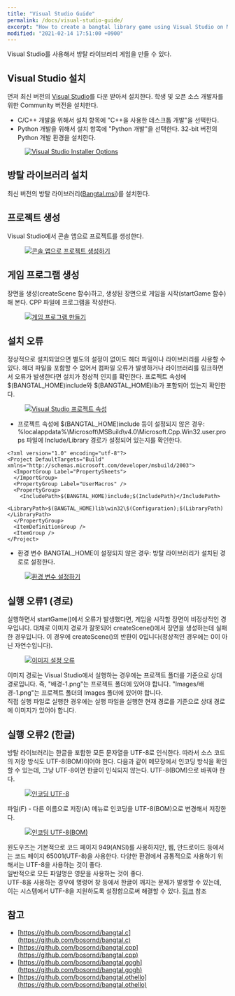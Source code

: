 ```yaml
---
title: "Visual Studio Guide"
permalink: /docs/visual-studio-guide/
excerpt: "How to create a bangtal library game using Visual Studio on MS-Windows."
modified: "2021-02-14 17:51:00 +0900"
---
```

Visual Studio를 사용해서 방탈 라이브러리 게임을 만들 수 있다.

## Visual Studio 설치
먼저 최신 버전의 [Visual Studio](https://visualstudio.microsoft.com/ko/downloads/)를 다운 받아서 설치한다. 학생 및 오픈 소스 개발자를 위한 Community 버전을 설치한다.
- C/C++ 개발을 위해서 설치 항목에 "C++을 사용한 데스크톱 개발"을 선택한다.
- Python 개발을 위해서 설치 항목에 "Python 개발"을 선택한다. 32-bit 버전의 Python 개발 환경을 설치한다.

<figure>
  <a href="/assets/images/visual_studio_install.png">
  <img src="/assets/images/visual_studio_install.png" alt="Visual Studio Installer Options"></a>
</figure>

## 방탈 라이브러리 설치
최신 버전의 방탈 라이브러리([Bangtal.msi](https://github.com/bosornd/bangtal/releases))를 설치한다.

## 프로젝트 생성
Visual Studio에서 콘솔 앱으로 프로젝트를 생성한다.
<figure>
  <a href="/assets/images/visual_studio_create_project.png">
  <img src="/assets/images/visual_studio_create_project.png" alt="콘솔 앱으로 프로젝트 생성하기"></a>
</figure>

## 게임 프로그램 생성
장면을 생성(createScene 함수)하고, 생성된 장면으로 게임을 시작(startGame 함수)해 본다.
CPP 파일에 프로그램을 작성한다.

<figure>
  <a href="/assets/images/visual_studio_program.png">
  <img src="/assets/images/visual_studio_program.png" alt="게임 프로그램 만들기"></a>
</figure>

## 설치 오류
정상적으로 설치되었으면 별도의 설정이 없이도 헤더 파일이나 라이브러리를 사용할 수 있다. 헤더 파일을 포함할 수 없어서 컴파일 오류가 발생하거나 라이브러리를 링크하면서 오류가 발생한다면 설치가 정상적 인지를 확인한다. 프로젝트 속성에 $(BANGTAL_HOME)include와 $(BANGTAL_HOME)lib가 포함되어 있는지 확인한다.

<figure>
  <a href="/assets/images/visual_studio_project_settings.png">
  <img src="/assets/images/visual_studio_project_settings.png" alt="Visual Studio 프로젝트 속성"></a>
</figure>

- 프로젝트 속성에 $(BANGTAL_HOME)include 등이 설정되지 않은 경우:  %localappdata%\Microsoft\MSBuild\v4.0\Microsoft.Cpp.Win32.user.props 파일에 Include/Library 경로가 설정되어 있는지를 확인한다.

```
<?xml version="1.0" encoding="utf-8"?>
<Project DefaultTargets="Build" xmlns="http://schemas.microsoft.com/developer/msbuild/2003">
  <ImportGroup Label="PropertySheets">
  </ImportGroup>
  <PropertyGroup Label="UserMacros" />
  <PropertyGroup>
    <IncludePath>$(BANGTAL_HOME)include;$(IncludePath)</IncludePath>
    <LibraryPath>$(BANGTAL_HOME)lib\win32\$(Configuration);$(LibraryPath)</LibraryPath>
  </PropertyGroup>
  <ItemDefinitionGroup />
  <ItemGroup />
</Project>
```

- 환경 변수 BANGTAL_HOME이 설정되지 않은 경우: 방탈 라이브러리가 설치된 경로로 설정한다.
<figure>
  <a href="/assets/images/windows_env_variable.png">
  <img src="/assets/images/windows_env_variable.png" alt="환경 변수 설정하기"></a>
</figure>

## 실행 오류1 (경로)
실행하면서 startGame()에서 오류가 발생했다면, 게임을 시작할 장면이 비정상적인 경우입니다.
대체로 이미지 경로가 잘못되어 createScene()에서 장면을 생성하는데 실패한 경우입니다.
이 경우에 createScene()의 반환이 0입니다(정상적인 경우에는 0이 아닌 자연수입니다).
<figure>
  <a href="/assets/images/visual_studio_debug_fault.png">
  <img src="/assets/images/visual_studio_debug_fault.png" alt="이미지 설정 오류"></a>
</figure>

이미지 경로는 Visual Studio에서 실행하는 경우에는 프로젝트 폴더를 기준으로 상대 경로입니다.
즉, "배경-1.png"는 프로젝트 폴더에 있어야 합니다. "Images/배경-1.png"는 프로젝트
폴더의 Images 폴더에 있어야 합니다.<br />
직접 실행 파일로 실행한 경우에는 실행 파일을 실행한 현재 경로를 기준으로
상대 경로에 이미지가 있어야 합니다.

## 실행 오류2 (한글)
방탈 라이브러리는 한글을 포함한 모든 문자열을 UTF-8로 인식한다. 따라서 소스 코드의 저장 방식도
UTF-8(BOM)이어야  한다. 다음과 같이 메모장에서 인코딩 방식을 확인할 수 있는데, 그냥
UTF-8이면 한글이 인식되지 않는다. UTF-8(BOM)으로 바꿔야 한다.
<figure>
  <a href="/assets/images/windows_korean_encoding1.png">
  <img src="/assets/images/windows_korean_encoding1.png" alt="인코딩 UTF-8"></a>
</figure>

파일(F) - 다른 이름으로 저장(A) 메뉴로 인코딩을 UTF-8(BOM)으로 변경해서 저장한다.
<figure>
  <a href="/assets/images/windows_korean_encoding2.png">
  <img src="/assets/images/windows_korean_encoding2.png" alt="인코딩 UTF-8(BOM)"></a>
</figure>

윈도우즈는 기본적으로 코드 페이지 949(ANSI)를 사용하지만,
웹, 안드로이드 등에서는 코드 페이지 65001(UTF-8)을 사용한다.
다양한 환경에서 공통적으로 사용하기 위해서는 UTF-8을 사용하는 것이 좋다.<br />
일반적으로 모든 파일명은 영문을 사용하는 것이 좋다.<br />
UTF-8을 사용하는 경우에 명령어 창 등에서 한글이 깨지는 문제가 발생할 수 있는데,
이는 시스템에서 UTF-8을 지원하도록 설정함으로써 해결할 수 있다. [링크](/posts/windows-utf-8/) 참조

## 참고
- [https://github.com/bosornd/bangtal.c](https://github.com/bosornd/bangtal.c)
- [https://github.com/bosornd/bangtal.cpp](https://github.com/bosornd/bangtal.cpp)
- [https://github.com/bosornd/bangtal.gogh](https://github.com/bosornd/bangtal.gogh)
- [https://github.com/bosornd/bangtal.othello](https://github.com/bosornd/bangtal.othello)
